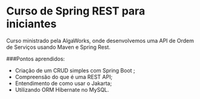 # Curso de Spring REST para iniciantes

Curso ministrado pela AlgaWorks, onde desenvolvemos uma API de Ordem de Serviços usando Maven e Spring Rest.

###Pontos aprendidos:
- Criação de um CRUD simples com Spring Boot ;
- Compreensão do que é uma REST API;
- Entendimento de como usar o Jakarta;
- Utilizando ORM Hibernate no MySQL.
